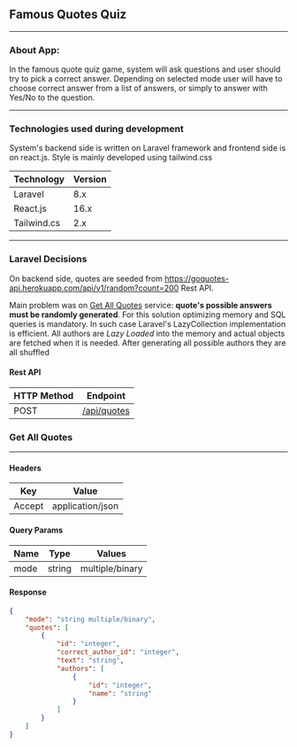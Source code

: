 ## Famous Quotes Quiz

---

### About App:

In the famous quote quiz game, system will ask questions and user should try to pick a correct answer. Depending
on selected mode user will have to choose correct answer from a list of answers, or simply to answer with Yes/No
to the question.

---
### Technologies used during development

System's backend side is written on Laravel framework and frontend side is on react.js. 
Style is mainly developed using tailwind.css


| Technology   | Version     |
| -----------  | ----------- |
| Laravel      | 8.x         |
| React.js     | 16.x        |
| Tailwind.cs  | 2.x         |


---
### Laravel Decisions

On backend side, quotes are seeded from
https://goquotes-api.herokuapp.com/api/v1/random?count=200 Rest API.

Main problem was on [Get All Quotes](#quotes) service: **quote's possible answers must be randomly 
generated**. For this solution optimizing memory and SQL queries is mandatory. In such case Laravel's LazyCollection 
implementation is efficient. All authors are *Lazy Loaded* into the memory and actual objects are fetched when it is 
needed. After generating all possible authors they are all shuffled
####


#### Rest API

| HTTP Method | Endpoint    |
| ----------- | ----------- |
| POST        | [/api/quotes](#quotes) |

### Get All Quotes<a name="quotes" /> 

---

#### Headers
| Key    | Value               |
|------- | ------------------- |
| Accept | application/json    |

#### Query Params

| Name | Type   | Values            |
| ---- | ------ | ---------------- |
| mode | string | multiple/binary | 


#### Response

```json
{
    "mode": "string multiple/binary",
    "quotes": [
        {
            "id": "integer",
            "correct_author_id": "integer",
            "text": "string",
            "authors": [
                {
                    "id": "integer",
                    "name": "string"
                }
            ]
        }
    ]
}
```

